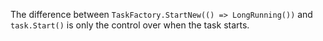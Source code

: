 The difference between `TaskFactory.StartNew(() => LongRunning())` and `task.Start()` is only the control over when the task starts.
